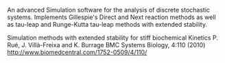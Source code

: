 An advanced Simulation software for the analysis of discrete stochastic systems.
Implements Gillespie's Direct and Next reaction methods as well as tau-leap and Runge-Kutta tau-leap methods with extended stability.

Simulation methods with extended stability for stiff biochemical Kinetics
P. Rué, J. Villà-Freixa and K. Burrage BMC Systems Biology, 4:110 (2010)
http://www.biomedcentral.com/1752-0509/4/110/